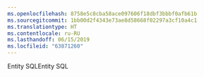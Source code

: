 ```yaml
---
ms.openlocfilehash: 8758e5c8cba58ace097606f18dbf3bbbf0afb61b
ms.sourcegitcommit: 1bb00d2f4343e73ae8d58668f02297a3cf10a4c1
ms.translationtype: HT
ms.contentlocale: ru-RU
ms.lasthandoff: 06/15/2019
ms.locfileid: "63871260"
---
```

<span data-ttu-id="d24a7-101">Entity SQL</span><span class="sxs-lookup"><span data-stu-id="d24a7-101">Entity SQL</span></span>